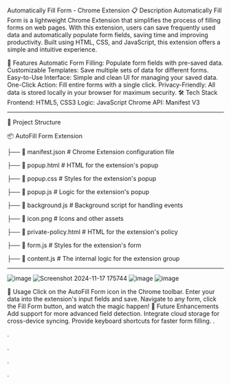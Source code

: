 Automatically Fill Form - Chrome Extension
📋 Description
Automatically Fill Form is a lightweight Chrome Extension that simplifies the process of filling forms on web pages. With this extension, users can save frequently used data and automatically populate form fields, saving time and improving productivity. Built using HTML, CSS, and JavaScript, this extension offers a simple and intuitive experience.

🌟 Features
Automatic Form Filling: Populate form fields with pre-saved data.
Customizable Templates: Save multiple sets of data for different forms.
Easy-to-Use Interface: Simple and clean UI for managing your saved data.
One-Click Action: Fill entire forms with a single click.
Privacy-Friendly: All data is stored locally in your browser for maximum security.
🛠️ Tech Stack
Frontend: HTML5, CSS3
Logic: JavaScript
Chrome API: Manifest V3
______________________________________________________________________________________________________________________________________________________________________________________________________
📂 Project Structure

📦 AutoFill Form Extension

├── 📜 manifest.json        # Chrome Extension configuration file   

├── 📜 popup.html           # HTML for the extension's popup

├── 📜 popup.css             # Styles for the extension's popup

├── 📜 popup.js              # Logic for the extension's popup

├── 📜 background.js         # Background script for handling events

├── 📂 icon.png              # Icons and other assets

├── 📜 private-policy.html   # HTML for the extension's policy 

├── 📂 form.js               # Styles for the extension's form

├── 📜 content.js            # The internal logic for the extension group   


__________________________________________________________________________________________________________________________________________

![image](https://github.com/user-attachments/assets/86e191c8-7032-4913-b252-0f21c65cdb11)
![Screenshot 2024-11-17 175744](https://github.com/user-attachments/assets/5c65b478-e4d0-4d55-800d-9628631234f3)
![image](https://github.com/user-attachments/assets/b484978b-2b46-4a9e-8069-394a82bd31d9)
![image](https://github.com/user-attachments/assets/951129eb-ca3b-4a78-8a1d-aec7750b7344)





📜 Usage
Click on the AutoFill Form icon in the Chrome toolbar.
Enter your data into the extension's input fields and save.
Navigate to any form, click the Fill Form button, and watch the magic happen!
🚀 Future Enhancements
Add support for more advanced field detection.
Integrate cloud storage for cross-device syncing.
Provide keyboard shortcuts for faster form filling.
.

.

.

.

.

